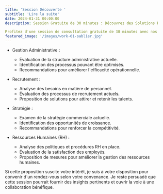 ```yaml
---
title: 'Session Découverte '
subtitle: 'Lire la suite'
date: 2024-01-31 00:00:00
description: Session Gratuite de 30 minutes : Découvrez des Solutions RH sur Mesure

Profitez d'une session de consultation gratuite de 30 minutes avec nos experts en ressources humaines. Comprenez vos besoins spécifiques, discutez des défis de votre entreprise et recevez des solutions personnalisées.
featured_image: '/images/work-01-sablier.jpg'
---
```


* Gestion Administrative :

  
    * Évaluation de la structure administrative actuelle.
    * Identification des processus pouvant être optimisés.
    * Recommandations pour améliorer l'efficacité opérationnelle.
 
      
* Recrutement :
    * Analyse des besoins en matière de personnel.
    * Évaluation des processus de recrutement actuels.
    * Proposition de solutions pour attirer et retenir les talents.
 
      
* Stratégie :
    * Examen de la stratégie commerciale actuelle.
    * Identification des opportunités de croissance.
    * Recommandations pour renforcer la compétitivité.
 
      
* Ressources Humaines (RH) :
    * Analyse des politiques et procédures RH en place.
    * Évaluation de la satisfaction des employés.
    * Proposition de mesures pour améliorer la gestion des ressources humaines.
 
      
Si cette proposition suscite votre intérêt, je suis à votre disposition pour convenir d'un rendez-vous selon votre convenance. Je reste persuadé que cette session pourrait fournir des insights pertinents et ouvrir la voie à une collaboration bénéfique.
